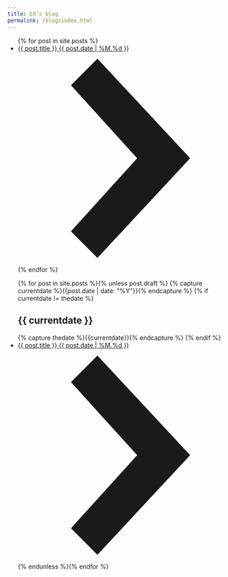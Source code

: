```yaml
---
title: Ed’s blog
permalink: /blog/index.html
---
```

<ul class="list pl0 mt0 measure center">{% for post in site.posts %}
  <li>
  	<a class="flex items-center lh-copy pa3 bb b--black-10 hover-bg-dark-gray white" href="{{post.url}}">
      <div class="flex-auto">{{ post.title }} {{ post.date | %M.%d }}</div>
      <svg class="w1 gray" data-icon="chevronRight" viewBox="0 0 32 32" style="fill:currentcolor"><title>chevronRight icon</title><path d="M12 1 L26 16 L12 31 L8 27 L18 16 L8 5 z"></path></svg>
    </a>
  </li>{% endfor %}
</ul>

<ul>{% for post in site.posts %}{% unless post.draft %}
{% capture currentdate %}{{post.date | date: "%Y"}}{% endcapture %}
{% if currentdate != thedate %}
<h2>{{ currentdate }}</h2>{% capture thedate %}{{currentdate}}{% endcapture %}
{% endif %}
  <li>
  	<a class="flex items-center lh-copy pa3 bb b--black-10 hover-bg-dark-gray white" href="{{post.url}}">
      <div class="flex-auto">{{ post.title }} {{ post.date | %M.%d }}</div>
      <svg class="w1 gray" data-icon="chevronRight" viewBox="0 0 32 32" style="fill:currentcolor"><title>chevronRight icon</title><path d="M12 1 L26 16 L12 31 L8 27 L18 16 L8 5 z"></path></svg>
    </a>
  </li>
{% endunless %}{% endfor %}
</ul>
